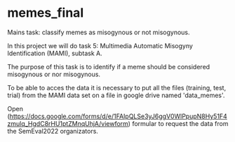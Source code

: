 # memes_final
Mains task: classify memes as misogynous or not misogynous.

In this project we will do task 5: Multimedia Automatic Misogyny Identification (MAMI), subtask A.

The purpose of this task is to identify if a meme should be considered misogynous or nor misogynous.

To be able to acces the data it is necessary to put all the files (training, test, trial) from the MAMI data set on a file in google drive named 'data_memes'.

Open (https://docs.google.com/forms/d/e/1FAIpQLSe3yJ6ggV0WlPpupN8Hy51F4zmulq_HgdC8rHU1ptZMnqUhjA/viewform) formular to request the data from the SemEval2022 organizators.
